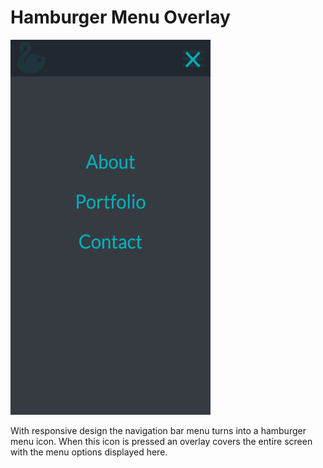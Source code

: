 # Hamburger Menu Overlay

<img src="./img/example.png" width="320" height="600" />

With responsive design the navigation bar menu turns into a hamburger menu icon. When this icon is pressed an overlay covers the entire screen with the menu options displayed here.
